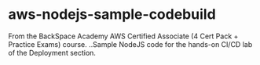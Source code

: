 # aws-nodejs-sample-codebuild
From the BackSpace Academy AWS Certified Associate (4 Cert Pack + Practice Exams) course.
..Sample NodeJS code for the hands-on CI/CD lab of the Deployment section.
